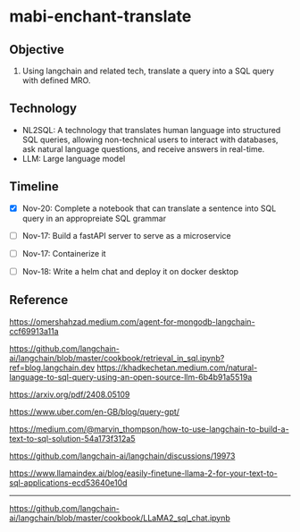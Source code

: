 # mabi-enchant-translate


## Objective
1. Using langchain and related tech, translate a query into a SQL query with defined MRO.


## Technology
- NL2SQL: A technology that translates human language into structured SQL queries, allowing non-technical users to
interact with databases, ask natural language questions, and receive answers in real-time.
- LLM: Large language model



## Timeline
- [x] Nov-20: Complete a notebook that can translate a sentence into SQL query in an appropreiate SQL grammar
- [ ] Nov-17: Build a fastAPI server to serve as a microservice
- [ ] Nov-17: Containerize it
- [ ] Nov-18: Write a helm chat and deploy it on docker desktop


## Reference

https://omershahzad.medium.com/agent-for-mongodb-langchain-ccf69913a11a

https://github.com/langchain-ai/langchain/blob/master/cookbook/retrieval_in_sql.ipynb?ref=blog.langchain.dev
https://khadkechetan.medium.com/natural-language-to-sql-query-using-an-open-source-llm-6b4b91a5519a

https://arxiv.org/pdf/2408.05109

https://www.uber.com/en-GB/blog/query-gpt/

https://medium.com/@marvin_thompson/how-to-use-langchain-to-build-a-text-to-sql-solution-54a173f312a5

https://github.com/langchain-ai/langchain/discussions/19973

https://www.llamaindex.ai/blog/easily-finetune-llama-2-for-your-text-to-sql-applications-ecd53640e10d

***
https://github.com/langchain-ai/langchain/blob/master/cookbook/LLaMA2_sql_chat.ipynb

